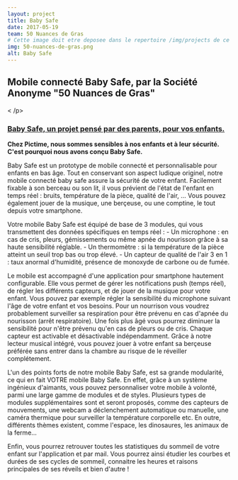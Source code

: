 ```yaml
---
layout: project
title: Baby Safe
date: 2017-05-19
team: 50 Nuances de Gras
# Cette image doit etre deposee dans le repertoire /img/projects de ce site.
img: 50-nuances-de-gras.png
alt: Baby Safe
---
```

<html>
<p>
<h2>Mobile connecté Baby Safe, par la Société Anonyme "50 Nuances de Gras"</h2>
< /p>
<br />

<p>
<h3><u>Baby Safe, un projet pensé par des parents, pour vos enfants.</u></h3>
</p>

<p>
<b>Chez Pictime, nous sommes sensibles à nos enfants et à leur sécurité. C'est pourquoi nous avons conçu Baby Safe.</b>
</p>
<p>
Baby Safe est un prototype de mobile connecté et personnalisable pour enfants en bas âge.
Tout en conservant son aspect ludique originel, notre mobile connecté baby safe assure la sécurité de votre enfant.
Facilement fixable à son berceau ou son lit, il vous prévient de l'état de l'enfant en temps réel : bruits, température de la pièce, qualité de l'air, ...
Vous pouvez également jouer de la musique, une berçeuse, ou une comptine, le tout depuis votre smartphone.
</p>
<p>
Votre mobile Baby Safe est équipé de base de 3 modules, qui vous transmettent des données spécifiques en temps réel : 
- Un microphone : en cas de cris, pleurs, gémissements ou même apnée du nourisson grâce à sa haute sensibilité réglable.
- Un thermomètre : si la température de la pièce atteint un seuil trop bas ou trop élevé.
- Un capteur de qualité de l'air 3 en 1 : taux anormal d'humidité, présence de monoxyde de carbone ou de fumée.
</p>
<p>
Le mobile est accompagné d'une application pour smartphone hautement configurable. 
Elle vous permet de gérer les notifications push (temps réel), de régler les différents capteurs, et de jouer de la musique pour votre enfant.
Vous pouvez par exemple régler la sensibilité du microphone suivant l'âge de votre enfant et vos besoins.
Pour un nourrison vous voudrez probablement surveiller sa respiration pour être prévenu en cas d'apnée du nourisson (arrêt respiratoire). 
Une fois plus âgé vous pourrez diminuer la sensibilité pour n'être prévenu qu'en cas de pleurs ou de cris.
Chaque capteur est activable et désactivable indépendamment. 
Grâce à notre lecteur musical intégré, vous pouvez jouer à votre enfant sa berçeuse préférée sans entrer dans la chambre au risque de le réveiller complétement.
</p>
<p>
L'un des points forts de notre mobile Baby Safe, est sa grande modularité, ce qui en fait VOTRE mobile Baby Safe.
En effet, grâce à un système ingénieux d'aimants, vous pouvez personnaliser votre mobile à volonté, parmi une large gamme de modules et de styles.
Plusieurs types de modules supplémentaires sont et seront proposés, comme des capteurs de mouvements, une webcam a déclenchement automatique ou manuelle, 
une caméra thermique pour surveiller la température corporelle etc.
En outre, différents thèmes existent, comme l'espace, les dinosaures, les animaux de la ferme...
</p>
<p>
Enfin, vous pourrez retrouver toutes les statistiques du sommeil de votre enfant sur l'application et par mail. 
Vous pourrez ainsi étudier les courbes et durées de ses cycles de sommeil, connaitre les heures et raisons principales de ses réveils et bien d'autre !
</p>
<html>
